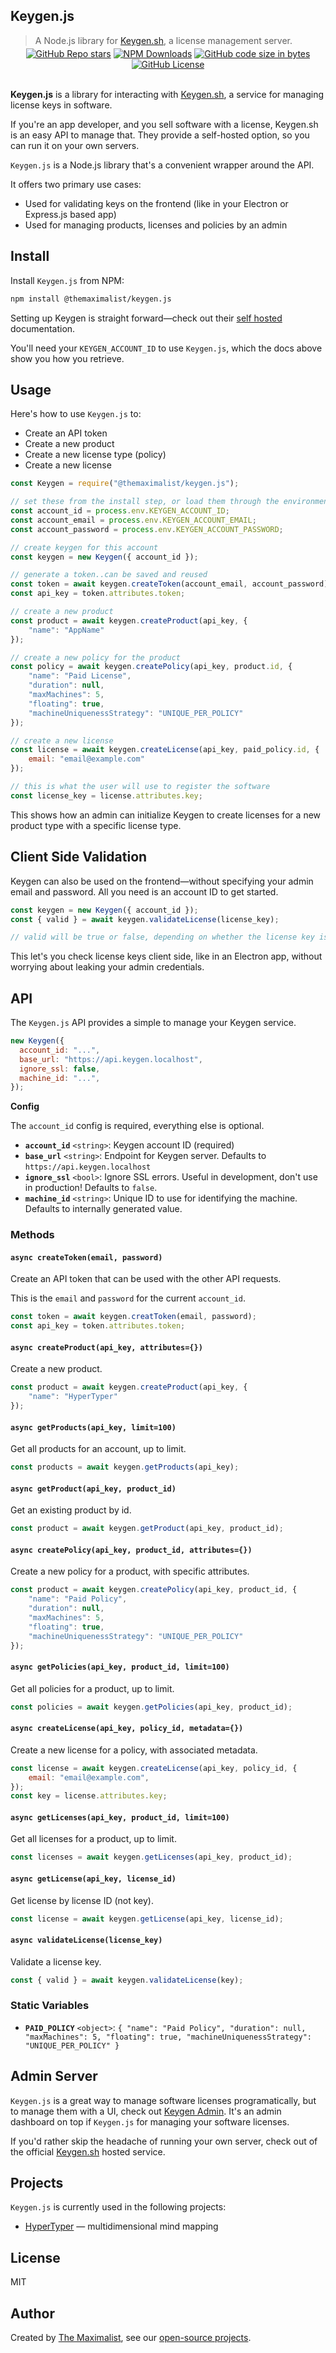 ## Keygen.js

> A Node.js library for [Keygen.sh](https://keygen.sh/), a license management server.

<div class="badges" style="text-align: center; margin-top: -10px;">
<a href="https://github.com/themaximal1st/keygen.js"><img alt="GitHub Repo stars" src="https://img.shields.io/github/stars/themaximal1st/keygen.js"></a>
<a href="https://www.npmjs.com/package/@themaximalist/keygen.js"><img alt="NPM Downloads" src="https://img.shields.io/npm/dt/%40themaximalist%2Fkeygen.js"></a>
<a href="https://github.com/themaximal1st/keygen.js"><img alt="GitHub code size in bytes" src="https://img.shields.io/github/languages/code-size/themaximal1st/keygen.js"></a>
<a href="https://github.com/themaximal1st/keygen.js"><img alt="GitHub License" src="https://img.shields.io/github/license/themaximal1st/keygen.js"></a>
</div>
<br />

**Keygen.js** is a library for interacting with [Keygen.sh](https://keygen.sh/), a service for managing license keys in software.

If you're an app developer, and you sell software with a license, Keygen.sh is an easy API to manage that. They provide a self-hosted option, so you can run it on your own servers.

`Keygen.js` is a Node.js library that's a convenient wrapper around the API.

It offers two primary use cases:

* Used for validating keys on the frontend (like in your Electron or Express.js based app)
* Used for managing products, licenses and policies by an admin


## Install

Install `Keygen.js` from NPM:

```bash
npm install @themaximalist/keygen.js
```

Setting up Keygen is straight forward—check out their [self hosted](https://keygen.sh/docs/self-hosting/) documentation.

You'll need your `KEYGEN_ACCOUNT_ID` to use `Keygen.js`, which the docs above show you how you retrieve.

## Usage

Here's how to use `Keygen.js` to:

* Create an API token
* Create a new product
* Create a new license type (policy)
* Create a new license

```javascript
const Keygen = require("@themaximalist/keygen.js");

// set these from the install step, or load them through the environment
const account_id = process.env.KEYGEN_ACCOUNT_ID;
const account_email = process.env.KEYGEN_ACCOUNT_EMAIL;
const account_password = process.env.KEYGEN_ACCOUNT_PASSWORD;

// create keygen for this account
const keygen = new Keygen({ account_id });

// generate a token..can be saved and reused
const token = await keygen.createToken(account_email, account_password);
const api_key = token.attributes.token;

// create a new product
const product = await keygen.createProduct(api_key, {
    "name": "AppName"
});

// create a new policy for the product
const policy = await keygen.createPolicy(api_key, product.id, {
    "name": "Paid License",
    "duration": null,
    "maxMachines": 5,
    "floating": true,
    "machineUniquenessStrategy": "UNIQUE_PER_POLICY"
});

// create a new license
const license = await keygen.createLicense(api_key, paid_policy.id, {
    email: "email@example.com"
});

// this is what the user will use to register the software
const license_key = license.attributes.key;

```

This shows how an admin can initialize Keygen to create licenses for a new product type with a specific license type.



## Client Side Validation

Keygen can also be used on the frontend—without specifying your admin email and password. All you need is an account ID to get started.

```javascript
const keygen = new Keygen({ account_id });
const { valid } = await keygen.validateLicense(license_key);

// valid will be true or false, depending on whether the license key is valid
```

This let's you check license keys client side, like in an Electron app, without worrying about leaking your admin credentials.

## API

The `Keygen.js` API provides a simple to manage your Keygen service.

```javascript
new Keygen({
  account_id: "...",
  base_url: "https://api.keygen.localhost",
  ignore_ssl: false,
  machine_id: "...",
});

```
**Config**

The `account_id` config is required, everything else is optional.

* **`account_id`** `<string>`: Keygen account ID (required)
* **`base_url`** `<string>`: Endpoint for Keygen server. Defaults to `https://api.keygen.localhost`
* **`ignore_ssl`** `<bool>`: Ignore SSL errors. Useful in development, don't use in production! Defaults to `false`.
* **`machine_id`** `<string>`: Unique ID to use for identifying the machine. Defaults to internally generated value.

### Methods

<div class="compressed-group">

#### `async createToken(email, password)`

Create an API token that can be used with the other API requests.

This is the `email` and `password` for the current `account_id`.

```javascript
const token = await keygen.creatToken(email, password);
const api_key = token.attributes.token;
```
#### `async createProduct(api_key, attributes={})`

Create a new product.

```javascript
const product = await keygen.createProduct(api_key, {
    "name": "HyperTyper"
});
```

#### `async getProducts(api_key, limit=100)`

Get all products for an account, up to limit.

```javascript
const products = await keygen.getProducts(api_key);
```

#### `async getProduct(api_key, product_id)`

Get an existing product by id.

```javascript
const product = await keygen.getProduct(api_key, product_id);
```

#### `async createPolicy(api_key, product_id, attributes={})`

Create a new policy for a product, with specific attributes.

```javascript
const product = await keygen.createPolicy(api_key, product_id, {
    "name": "Paid Policy",
    "duration": null,
    "maxMachines": 5,
    "floating": true,
    "machineUniquenessStrategy": "UNIQUE_PER_POLICY"
});
```

#### `async getPolicies(api_key, product_id, limit=100)`

Get all policies for a product, up to limit.

```javascript
const policies = await keygen.getPolicies(api_key, product_id);
```

#### `async createLicense(api_key, policy_id, metadata={})`

Create a new license for a policy, with associated metadata.

```javascript
const license = await keygen.createLicense(api_key, policy_id, {
	email: "email@example.com",
});
const key = license.attributes.key;
```

#### `async getLicenses(api_key, product_id, limit=100)`

Get all licenses for a product, up to limit.

```javascript
const licenses = await keygen.getLicenses(api_key, product_id);
```

#### `async getLicense(api_key, license_id)`

Get license by license ID (not key).

```javascript
const license = await keygen.getLicense(api_key, license_id);
```

#### `async validateLicense(license_key)`

Validate a license key.

```javascript
const { valid } = await keygen.validateLicense(key);
```

</div>

### Static Variables
* **`PAID_POLICY`** `<object>`: `{
    "name": "Paid Policy",
    "duration": null,
    "maxMachines": 5,
    "floating": true,
    "machineUniquenessStrategy": "UNIQUE_PER_POLICY"
}`

## Admin Server

`Keygen.js` is a great way to manage software licenses programatically, but to manage them with a UI, check out [Keygen Admin](https://github.com/themaximal1st/keygen-admin). It's an admin dashboard on top if `Keygen.js` for managing your software licenses.

If you'd rather skip the headache of running your own server, check out of the official [Keygen.sh](https;//keygen.sh) hosted service.


## Projects

`Keygen.js` is currently used in the following projects:

-   [HyperTyper](https://hypertyper.com) — multidimensional mind mapping

## License

MIT


## Author

Created by [The Maximalist](https://twitter.com/themaximal1st), see our [open-source projects](https://themaximalist.com/products).

